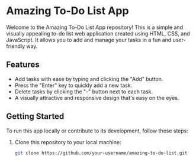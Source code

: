 # Amazing To-Do List App

Welcome to the Amazing To-Do List App repository! This is a simple and visually appealing to-do list web application created using HTML, CSS, and JavaScript. It allows you to add and manage your tasks in a fun and user-friendly way.

## Features

- Add tasks with ease by typing and clicking the "Add" button.
- Press the "Enter" key to quickly add a new task.
- Delete tasks by clicking the "-" button next to each task.
- A visually attractive and responsive design that's easy on the eyes.

## Getting Started

To run this app locally or contribute to its development, follow these steps:

1. Clone this repository to your local machine:

   ```bash
   git clone https://github.com/your-username/amazing-to-do-list.git
